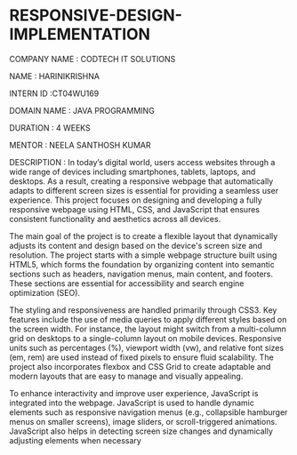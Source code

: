 # RESPONSIVE-DESIGN-IMPLEMENTATION

COMPANY NAME : CODTECH IT SOLUTIONS

NAME : HARINIKRISHNA

INTERN ID :CT04WU169

DOMAIN NAME : JAVA PROGRAMMING

DURATION : 4 WEEKS

MENTOR : NEELA SANTHOSH KUMAR

DESCRIPTION :
In today’s digital world, users access websites through a wide range of devices including smartphones, tablets, laptops, and desktops. As a result, creating a responsive webpage that automatically adapts to different screen sizes is essential for providing a seamless user experience. This project focuses on designing and developing a fully responsive webpage using HTML, CSS, and JavaScript that ensures consistent functionality and aesthetics across all devices.

The main goal of the project is to create a flexible layout that dynamically adjusts its content and design based on the device's screen size and resolution. The project starts with a simple webpage structure built using HTML5, which forms the foundation by organizing content into semantic sections such as headers, navigation menus, main content, and footers. These sections are essential for accessibility and search engine optimization (SEO).

The styling and responsiveness are handled primarily through CSS3. Key features include the use of media queries to apply different styles based on the screen width. For instance, the layout might switch from a multi-column grid on desktops to a single-column layout on mobile devices. Responsive units such as percentages (%), viewport width (vw), and relative font sizes (em, rem) are used instead of fixed pixels to ensure fluid scalability. The project also incorporates flexbox and CSS Grid to create adaptable and modern layouts that are easy to manage and visually appealing.

To enhance interactivity and improve user experience, JavaScript is integrated into the webpage. JavaScript is used to handle dynamic elements such as responsive navigation menus (e.g., collapsible hamburger menus on smaller screens), image sliders, or scroll-triggered animations. JavaScript also helps in detecting screen size changes and dynamically adjusting elements when necessary
